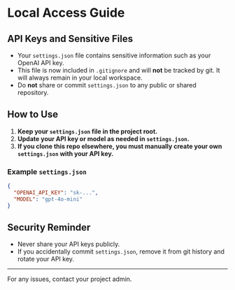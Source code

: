 # Local Access Guide

## API Keys and Sensitive Files

- Your `settings.json` file contains sensitive information such as your OpenAI API key.
- This file is now included in `.gitignore` and will **not** be tracked by git. It will always remain in your local workspace.
- Do **not** share or commit `settings.json` to any public or shared repository.

## How to Use

1. **Keep your `settings.json` file in the project root.**
2. **Update your API key or model as needed in `settings.json`.**
3. **If you clone this repo elsewhere, you must manually create your own `settings.json` with your API key.**

### Example `settings.json`
```json
{
  "OPENAI_API_KEY": "sk-...",
  "MODEL": "gpt-4o-mini"
}
```

## Security Reminder
- Never share your API keys publicly.
- If you accidentally commit `settings.json`, remove it from git history and rotate your API key.

---

For any issues, contact your project admin.

